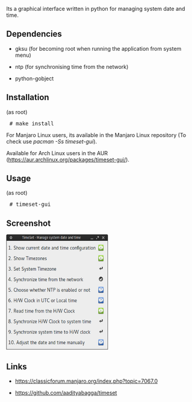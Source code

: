 Its a graphical interface written in python for managing system date and time.

## Dependencies

* gksu (for becoming root when running the application from system menu)

* ntp (for synchronising time from the network)

* python-gobject

## Installation

(as root)

<pre>
 # make install
</pre>

For Manjaro Linux users, its available in the Manjaro Linux repository (To check use <i>pacman -Ss timeset-gui</i>).

Available for Arch Linux users in the AUR (https://aur.archlinux.org/packages/timeset-gui/).

## Usage

(as root)

<pre>
 # timeset-gui
</pre>

## Screenshot

<a href="assets/timeset-gui-2.png" target="_blank"><img src="assets/timeset-gui-2.png" border="0" alt="photo timeset-gui-2.png" width=270 height=305/></a>

## Links

* https://classicforum.manjaro.org/index.php?topic=7067.0

* https://github.com/aadityabagga/timeset
